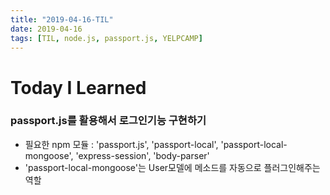 ```yaml
---
title: "2019-04-16-TIL"
date: 2019-04-16
tags: [TIL, node.js, passport.js, YELPCAMP]
---
```


# Today I Learned

### passport.js를 활용해서 로그인기능 구현하기

- 필요한 npm 모듈 : 'passport.js', 'passport-local', 'passport-local-mongoose', 'express-session', 'body-parser'
- 'passport-local-mongoose'는 User모델에 메소드를 자동으로 플러그인해주는 역할
